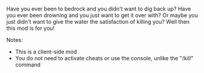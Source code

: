 Have you ever been to bedrock and you didn't want to dig back up? Have you ever been drowning and you just want to get it over with? Or maybe you just didn't want to give the water the satisfaction of killing you? Well then this mod is for you!

Notes:
- This is a client-side mod
- You do not need to activate cheats or use the console, unlike the "/kill" command